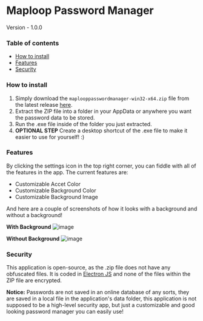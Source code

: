 # Maploop Password Manager
Version - 1.0.0

### Table of contents
* [How to install](#how-to-install)
* [Features](#features)
* [Security](#security)

### How to install
1. Simply download the `maplooppasswordmanager-win32-x64.zip` file from the latest release [here]().
2. Extract the ZIP file into a folder in your AppData or anywhere you want the password data to be stored.
3. Run the .exe file inside of the folder you just extracted.
4. **OPTIONAL STEP** Create a desktop shortcut of the .exe file to make it easier to use for yourself! :)

### Features
By clicking the settings icon in the top right corner, you can fiddle with all of the features in the app. The current features are:
* Customizable Accet Color
* Customizable Background Color
* Customizable Background Image

And here are a couple of screenshots of how it looks with a background and without a background!

**With Background**
![image](https://cdn.discordapp.com/attachments/608604096102006811/1124781703437754428/image.png)

**Without Background**
![image](https://github.com/Maploop/MaploopPasswordManager/assets/76199586/e1d33ee0-8254-4229-ac3d-45de86f221f4)

### Security
This application is open-source, as the .zip file does not have any obfuscated files. It is coded in [Electron JS](https://www.electronjs.org/) and none of the files within the ZIP file are encrypted.

**Notice:** Passwords are not saved in an online database of any sorts, they are saved in a local file in the application's data folder, this application is not supposed to be a high-level security app, but just a customizable and good looking password manager you can easily use!
